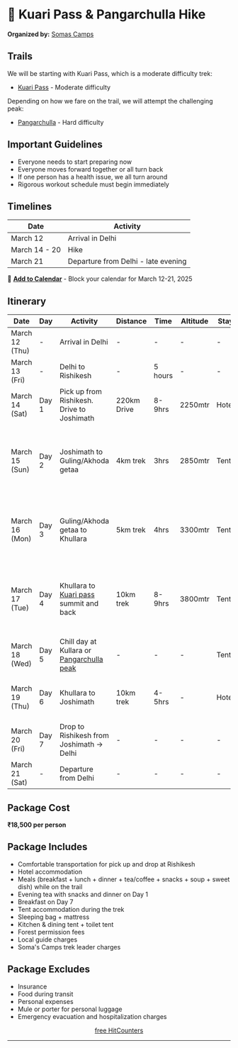 # 👋 Kuari Pass & Pangarchulla Hike

**Organized by:** [Somas Camps](http://www.somascamps.com/)

## Trails

We will be starting with Kuari Pass, which is a moderate difficulty trek:
- [Kuari Pass](https://indiahikes.com/kuari-pass) - Moderate difficulty

Depending on how we fare on the trail, we will attempt the challenging peak:
- [Pangarchulla](https://indiahikes.com/pangarchulla-peak-trek) - Hard difficulty

## Important Guidelines
- Everyone needs to start preparing now
- Everyone moves forward together or all turn back
- If one person has a health issue, we all turn around
- Rigorous workout schedule must begin immediately

## Timelines

| Date | Activity |
|------|----------|
| March 12 | Arrival in Delhi |
| March 14 - 20 | Hike |
| March 21 | Departure from Delhi - late evening |

📅 **[Add to Calendar](https://calendar.google.com/calendar/render?action=TEMPLATE&text=Kuari%20Pass%20%26%20Pangarchulla%20Hike&dates=20250312/20250322&details=Kuari%20Pass%20%26%20Pangarchulla%20Trek%20organized%20by%20Somas%20Camps.%20March%2012-21%2C%202025.%20Package%20cost%3A%20%E2%82%B918%2C500%20per%20person.&location=Delhi%2C%20India&sf=true&output=xml)** - Block your calendar for March 12-21, 2025

## Itinerary

| Date | Day | Activity | Distance | Time | Altitude | Stay | Meals |
|------|-----|----------|----------|------|----------|------|-------|
| March 12 (Thu) | - | Arrival in Delhi | - | - | - | - | - |
| March 13 (Fri) | - | Delhi to Rishikesh | - | 5 hours | - | - | - |
| March 14 (Sat) | Day 1 | Pick up from Rishikesh. Drive to Joshimath | 220km Drive | 8-9hrs | 2250mtr | Hotel | Evening tea + snacks, dinner |
| March 15 (Sun) | Day 2 | Joshimath to Guling/Akhoda getaa | 4km trek | 3hrs | 2850mtr | Tents | Breakfast, packed lunch, tea + snacks, soup, dinner, sweet dish |
| March 16 (Mon) | Day 3 | Guling/Akhoda getaa to Khullara | 5km trek | 4hrs | 3300mtr | Tents | Hot lunch, tea + snacks, soup, dinner, sweet dish |
| March 17 (Tue) | Day 4 | Khullara to [Kuari pass](https://indiahikes.com/kuari-pass) summit and back | 10km trek | 8-9hrs | 3800mtr | Tents | Breakfast, packed lunch, tea + snacks, soup, dinner, sweet dish |
| March 18 (Wed) | Day 5 | Chill day at Kullara or [Pangarchulla peak](https://indiahikes.com/pangarchulla-peak-trek#quick-itinerary) | - | - | - | Tents | - |
| March 19 (Thu) | Day 6 | Khullara to Joshimath | 10km trek | 4-5hrs | - | Hotel | Breakfast, packed lunch, tea + snacks, dinner |
| March 20 (Fri) | Day 7 | Drop to Rishikesh from Joshimath → Delhi | - | - | - | - | Breakfast |
| March 21 (Sat) | - | Departure from Delhi | - | - | - | - | - |

## Package Cost
**₹18,500 per person**

## Package Includes
- Comfortable transportation for pick up and drop at Rishikesh
- Hotel accommodation
- Meals (breakfast + lunch + dinner + tea/coffee + snacks + soup + sweet dish) while on the trail
- Evening tea with snacks and dinner on Day 1
- Breakfast on Day 7
- Tent accommodation during the trek
- Sleeping bag + mattress
- Kitchen & dining tent + toilet tent
- Forest permission fees
- Local guide charges
- Soma's Camps trek leader charges

## Package Excludes
- Insurance
- Food during transit
- Personal expenses
- Mule or porter for personal luggage
- Emergency evacuation and hospitalization charges

<p align="center">
    <a href='https://www.free-counters.org/'>free HitCounters</a> 
    <script type='text/javascript' src='https://www.freevisitorcounters.com/auth.php?id=6c7412639126d6d57948dd598929718bd1c7709c'></script>
    <script type="text/javascript" src="https://www.freevisitorcounters.com/en/home/counter/1426767/t/5"></script>
    </p>

---
